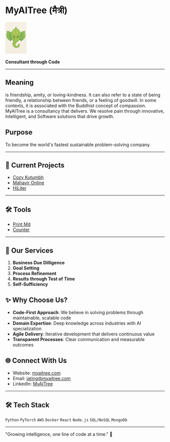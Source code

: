# MyAITree (मैत्री)
![Logo](/logo2.png)

**Consultant through Code**

---
## Meaning

is friendship, amity, or loving-kindness. It can also refer to a state of being friendly, a relationship between friends, or a feeling of goodwill. In some contexts, it is associated with the Buddhist concept of compassion. MyAITree is a consultancy that delivers. We resolve pain through innovative, Intelligent, and Software solutions that drive growth.

## Purpose
To become the world's fastest sustainable problem-solving company.

---

## 🤝 Current Projects

- [Cozy Kutumbh](https://www.cozykutumbh.com/)
- [Mahavir Online](mahavir.online)
- [HiLiter](https://chromewebstore.google.com/detail/amoiindcmmfjfpgahbbbdmjbklmkicdb?utm_source=item-share-cb)


---

## 🛠️ Tools 

- [Print Md](https://myaitree.com/tools/print-md.html)
- [Counter](https://myaitree.com/tools/counter.html)


---

## 🌳 Our Services

1. **Business Due Dilligence**
2. **Goal Setting**
3. **Process Refinement**
4. **Results through Test of Time**
5. **Self-Sufficiency**


## ✨ Why Choose Us?

- **Code-First Approach**: We believe in solving problems through maintainable, scalable code
- **Domain Expertise**: Deep knowledge across industries with AI specialization
- **Agile Delivery**: Iterative development that delivers continuous value
- **Transparent Processes**: Clear communication and measurable outcomes

## 🌐 Connect With Us

- Website: [myaitree.com](https://www.myaitree.com)
- Email: jating@myaitree.com
- LinkedIn: [MyAITree](https://linkedin.com/company/myaitree)


---

## 🛠️ Tech Stack

`Python` `PyTorch` `AWS` `Docker` `React` `Node.js` `SQL/NoSQL` `MongoDb`

---

"Growing intelligence, one line of code at a time." 🌱
